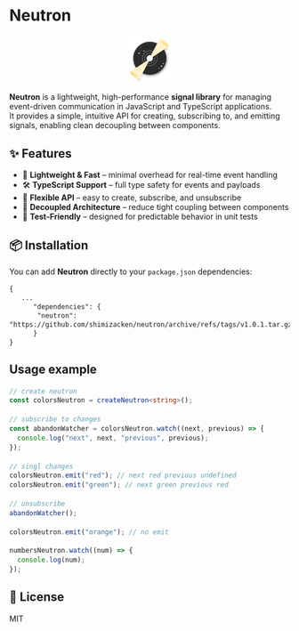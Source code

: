 # Neutron

<p align="center">
   <img src="./src/assets/logo/neutron-logo.png" alt="Neutron Logo" width="100" />
</p>

**Neutron** is a lightweight, high-performance **signal library** for managing event-driven communication in JavaScript and TypeScript applications.  
It provides a simple, intuitive API for creating, subscribing to, and emitting signals, enabling clean decoupling between components.

## ✨ Features
- 🚀 **Lightweight & Fast** – minimal overhead for real-time event handling
- 🛠 **TypeScript Support** – full type safety for events and payloads
- 🔄 **Flexible API** – easy to create, subscribe, and unsubscribe
- 🧩 **Decoupled Architecture** – reduce tight coupling between components
- 🧪 **Test-Friendly** – designed for predictable behavior in unit tests

## 📦 Installation

You can add **Neutron** directly to your `package.json` dependencies:

```
{
   ...
      "dependencies": {
       "neutron": "https://github.com/shimizacken/neutron/archive/refs/tags/v1.0.1.tar.gz",
      }
}
```

## Usage example

```typescript
// create neutron
const colorsNeutron = createNeutron<string>();

// subscribe to changes
const abandonWatcher = colorsNeutron.watch((next, previous) => {
  console.log("next", next, "previous", previous);
});

// singl changes
colorsNeutron.emit("red"); // next red previous undefined
colorsNeutron.emit("green"); // next green previous red

// unsubscribe
abandonWatcher();

colorsNeutron.emit("orange"); // no emit

numbersNeutron.watch((num) => {
  console.log(num);
});
```

## 📜 License
MIT
